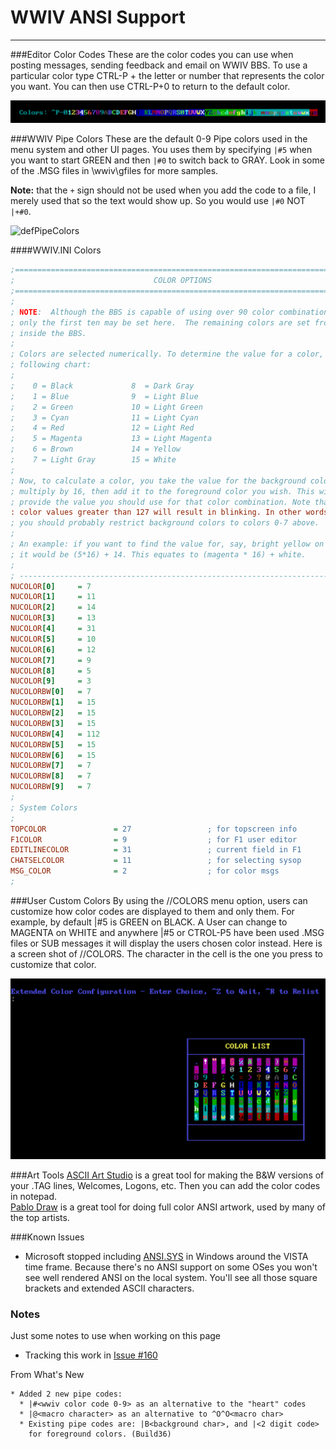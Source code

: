 # WWIV ANSI Support
***

###Editor Color Codes
These are the color codes you can use when posting messages, sending feedback and email on WWIV BBS. To use
a particular color type CTRL-P + the letter or number that represents the color you want. You can then use 
CTRL-P+0 to return to the default color.

![WWIVBBSColors](/screenshots/wwivbbs/COLORS.png)

###WWIV Pipe Colors
These are the default 0-9 Pipe colors used in the menu system and other UI pages. You uses them by specifying
```|#5``` when you want to start GREEN and then ```|#0``` to switch back to GRAY. Look in some of the .MSG files
in \wwiv\gfiles for more samples.

**Note:** that the ```+``` sign should not be used when you add the code to a file, I merely used that so the text would show up. So you would use ```|#0``` NOT ```|+#0```.

![defPipeColors](/screenshots/wwivbbs/defaultPipeColors.png)

####WWIV.INI Colors

```INI
;=============================================================================
;                               COLOR OPTIONS
;=============================================================================
;
; NOTE:  Although the BBS is capable of using over 90 color combinations,
; only the first ten may be set here.  The remaining colors are set from
; inside the BBS.
;
; Colors are selected numerically. To determine the value for a color, use the
; following chart:
;
;    0 = Black             8  = Dark Gray
;    1 = Blue              9  = Light Blue
;    2 = Green             10 = Light Green
;    3 = Cyan              11 = Light Cyan
;    4 = Red               12 = Light Red
;    5 = Magenta           13 = Light Magenta
;    6 = Brown             14 = Yellow
;    7 = Light Gray        15 = White
;
; Now, to calculate a color, you take the value for the background color and
; multiply by 16, then add it to the foreground color you wish. This will
; provide the value you should use for that color combination. Note that
: color values greater than 127 will result in blinking. In other words,
; you should probably restrict background colors to colors 0-7 above.
;
; An example: if you want to find the value for, say, bright yellow on magenta,
; it would be (5*16) + 14. This equates to (magenta * 16) + white.
;
; -----------------------------------------------------------------------------
NUCOLOR[0]     = 7
NUCOLOR[1]     = 11
NUCOLOR[2]     = 14
NUCOLOR[3]     = 13
NUCOLOR[4]     = 31
NUCOLOR[5]     = 10
NUCOLOR[6]     = 12
NUCOLOR[7]     = 9
NUCOLOR[8]     = 5
NUCOLOR[9]     = 3
NUCOLORBW[0]   = 7
NUCOLORBW[1]   = 15
NUCOLORBW[2]   = 15
NUCOLORBW[3]   = 15
NUCOLORBW[4]   = 112
NUCOLORBW[5]   = 15
NUCOLORBW[6]   = 15
NUCOLORBW[7]   = 7
NUCOLORBW[8]   = 7
NUCOLORBW[9]   = 7
;
; System Colors
;
TOPCOLOR               = 27                 ; for topscreen info
F1COLOR                = 9                  ; for F1 user editor
EDITLINECOLOR          = 31                 ; current field in F1
CHATSELCOLOR           = 11                 ; for selecting sysop
MSG_COLOR              = 2                  ; for color msgs
;
```

###User Custom Colors
By using the //COLORS menu option, users can customize how color codes are displayed to them and only
them. For example, by default |#5 is GREEN on BLACK. A User can change to MAGENTA on WHITE and anywhere |#5 or CTROL-P5 have been used .MSG files or SUB messages it will display the users chosen color instead. Here is a screen shot of //COLORS. The character in the cell is the one you press to customize that color.

![ColorEditor](/screenshots/wwivbbs/ColorEditor.png)

###Art Tools
[ASCII Art Studio](http://www.torchsoft.com/en/aas_information.html) is a great tool for making the B&W versions of your .TAG lines, Welcomes, Logons, etc. Then you can add the color codes in notepad.  
[Pablo Draw](http://picoe.ca/products/pablodraw/) is a great tool for doing full color ANSI artwork, used by many of the top artists.  

###Known Issues
* Microsoft stopped including [ANSI.SYS](https://en.wikipedia.org/wiki/ANSI.SYS) in Windows around the VISTA time frame. Because there's no ANSI support on some OSes you won't see well rendered ANSI on the local system. You'll see all those square brackets and extended ASCII characters.

### Notes
Just some notes to use when working on this page

* Tracking this work in [Issue #160](https://github.com/wwivbbs/wwiv/issues/160)

From What's New
```
* Added 2 new pipe codes:
  * |#<wwiv color code 0-9> as an alternative to the "heart" codes
  * |@<macro character> as an alternative to ^O^O<macro char>
  * Existing pipe codes are: |B<background char>, and |<2 digit code>
    for foreground colors. (Build36) 
```